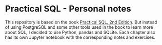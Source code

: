# Practical SQL - Personal notes

This repository is based on the book [Practical SQL, 2nd Edition](https://nostarch.com/practical-sql-2nd-edition). But instead of using PostgreSQL and some other tools used in the book to learn more about SQL, I decided to use Python, pandas and SQLite. Each chapter also has its own Jupyter notebook with the corresponding notes and exercises.